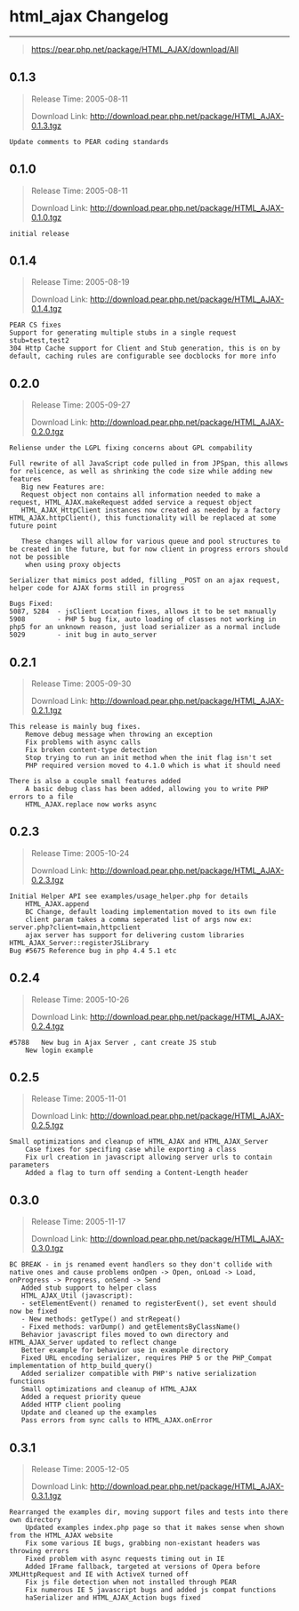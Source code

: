# html_ajax Changelog
---

> https://pear.php.net/package/HTML_AJAX/download/All

## 0.1.3

> Release Time: 2005-08-11
>
> Download Link: http://download.pear.php.net/package/HTML_AJAX-0.1.3.tgz

```
Update comments to PEAR coding standards
```

## 0.1.0

> Release Time: 2005-08-11
>
> Download Link: http://download.pear.php.net/package/HTML_AJAX-0.1.0.tgz

```
initial release
```

## 0.1.4

> Release Time: 2005-08-19
>
> Download Link: http://download.pear.php.net/package/HTML_AJAX-0.1.4.tgz

```
PEAR CS fixes
Support for generating multiple stubs in a single request stub=test,test2
304 Http Cache support for Client and Stub generation, this is on by default, caching rules are configurable see docblocks for more info
```

## 0.2.0

> Release Time: 2005-09-27
>
> Download Link: http://download.pear.php.net/package/HTML_AJAX-0.2.0.tgz

```
Reliense under the LGPL fixing concerns about GPL compability

Full rewrite of all JavaScript code pulled in from JPSpan, this allows for relicence, as well as shrinking the code size while adding new features
   Big new Features are: 
   Request object non contains all information needed to make a request, HTML_AJAX.makeRequest added service a request object
   HTML_AJAX_HttpClient instances now created as needed by a factory HTML_AJAX.httpClient(), this functionality will be replaced at some future point

   These changes will allow for various queue and pool structures to be created in the future, but for now client in progress errors should not be possible
   	when using proxy objects

Serializer that mimics post added, filling _POST on an ajax request, helper code for AJAX forms still in progress

Bugs Fixed:
5087, 5284 	- jsClient Location fixes, allows it to be set manually
5908 		- PHP 5 bug fix, auto loading of classes not working in php5 for an unknown reason, just load serializer as a normal include
5029 		- init bug in auto_server
```

## 0.2.1

> Release Time: 2005-09-30
>
> Download Link: http://download.pear.php.net/package/HTML_AJAX-0.2.1.tgz

```
This release is mainly bug fixes.
	Remove debug message when throwing an exception
	Fix problems with async calls
	Fix broken content-type detection
	Stop trying to run an init method when the init flag isn't set
	PHP required version moved to 4.1.0 which is what it should need

There is also a couple small features added
	A basic debug class has been added, allowing you to write PHP errors to a file
	HTML_AJAX.replace now works async
```

## 0.2.3

> Release Time: 2005-10-24
>
> Download Link: http://download.pear.php.net/package/HTML_AJAX-0.2.3.tgz

```
Initial Helper API see examples/usage_helper.php for details
	HTML_AJAX.append
	BC Change, default loading implementation moved to its own file
	client param takes a comma seperated list of args now ex: server.php?client=main,httpclient
	ajax server has support for delivering custom libraries HTML_AJAX_Server::registerJSLibrary
Bug #5675 Reference bug in php 4.4 5.1 etc
```

## 0.2.4

> Release Time: 2005-10-26
>
> Download Link: http://download.pear.php.net/package/HTML_AJAX-0.2.4.tgz

```
#5788  	New bug in Ajax Server , cant create JS stub
	New login example
```

## 0.2.5

> Release Time: 2005-11-01
>
> Download Link: http://download.pear.php.net/package/HTML_AJAX-0.2.5.tgz

```
Small optimizations and cleanup of HTML_AJAX and HTML_AJAX_Server
	Case fixes for specifing case while exporting a class
	Fix url creation in javascript allowing server urls to contain parameters
	Added a flag to turn off sending a Content-Length header
```

## 0.3.0

> Release Time: 2005-11-17
>
> Download Link: http://download.pear.php.net/package/HTML_AJAX-0.3.0.tgz

```
BC BREAK - in js renamed event handlers so they don't collide with native ones and cause problems onOpen -> Open, onLoad -> Load, onProgress -> Progress, onSend -> Send
   Added stub support to helper class
   HTML_AJAX_Util (javascript):
   - setElementEvent() renamed to registerEvent(), set event should now be fixed
   - New methods: getType() and strRepeat()
   - Fixed methods: varDump() and getElementsByClassName()
   Behavior javascript files moved to own directory and HTML_AJAX_Server updated to reflect change
   Better example for behavior use in example directory
   Fixed URL encoding serializer, requires PHP 5 or the PHP_Compat implementation of http_build_query()
   Added serializer compatible with PHP's native serialization functions
   Small optimizations and cleanup of HTML_AJAX
   Added a request priority queue
   Added HTTP client pooling
   Update and cleaned up the examples
   Pass errors from sync calls to HTML_AJAX.onError
```

## 0.3.1

> Release Time: 2005-12-05
>
> Download Link: http://download.pear.php.net/package/HTML_AJAX-0.3.1.tgz

```
Rearranged the examples dir, moving support files and tests into there own directory
	Updated examples index.php page so that it makes sense when shown from the HTML_AJAX website
	Fix some various IE bugs, grabbing non-existant headers was throwing errors
	Fixed problem with async requests timing out in IE
	Added IFrame fallback, targeted at versions of Opera before XMLHttpRequest and IE with ActiveX turned off
	Fix js file detection when not installed through PEAR
	Fix numerous IE 5 javascript bugs and added js compat functions
	haSerializer and HTML_AJAX_Action bugs fixed
```

